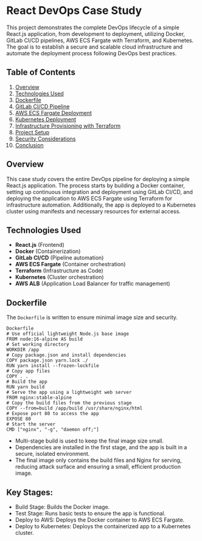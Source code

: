 # React DevOps Case Study
This project demonstrates the complete DevOps lifecycle of a simple React.js application, from development to deployment, utilizing Docker, GitLab CI/CD pipelines, AWS ECS Fargate with Terraform, and Kubernetes. The goal is to establish a secure and scalable cloud infrastructure and automate the deployment process following DevOps best practices.
## Table of Contents
1. [Overview](#overview)
2. [Technologies Used](#technologies-used)
3. [Dockerfile](#dockerfile)
4. [GitLab CI/CD Pipeline](#gitlab-cicd-pipeline)
5. [AWS ECS Fargate Deployment](#aws-ecs-fargate-deployment)
6. [Kubernetes Deployment](#kubernetes-deployment)
7. [Infrastructure Provisioning with Terraform](#infrastructure-provisioning-with-terraform)
8. [Project Setup](#project-setup)
9. [Security Considerations](#security-considerations)
10. [Conclusion](#conclusion)
## Overview
This case study covers the entire DevOps pipeline for deploying a simple React.js application. The process starts by building a Docker container, setting up continuous integration and deployment using GitLab CI/CD, and deploying the application to AWS ECS Fargate using Terraform for infrastructure automation. Additionally, the app is deployed to a Kubernetes cluster using manifests and necessary resources for external access.
## Technologies Used
- **React.js** (Frontend)
- **Docker** (Containerization)
- **GitLab CI/CD** (Pipeline automation)
- **AWS ECS Fargate** (Container orchestration)
- **Terraform** (Infrastructure as Code)
- **Kubernetes** (Cluster orchestration)
- **AWS ALB** (Application Load Balancer for traffic management)
## Dockerfile
The `Dockerfile` is written to ensure minimal image size and security.
```
Dockerfile
# Use official lightweight Node.js base image
FROM node:16-alpine AS build
# Set working directory
WORKDIR /app
# Copy package.json and install dependencies
COPY package.json yarn.lock ./
RUN yarn install --frozen-lockfile
# Copy app files
COPY . .
# Build the app
RUN yarn build
# Serve the app using a lightweight web server
FROM nginx:stable-alpine
# Copy the build files from the previous stage
COPY --from=build /app/build /usr/share/nginx/html
# Expose port 80 to access the app
EXPOSE 80
# Start the server
CMD ["nginx", "-g", "daemon off;"]
```
- Multi-stage build is used to keep the final image size small.
- Dependencies are installed in the first stage, and the app is built in a secure, isolated environment.
- The final image only contains the build files and Nginx for serving, reducing attack surface and ensuring a small, efficient production image.
## Key Stages:
- Build Stage: Builds the Docker image.
- Test Stage: Runs basic tests to ensure the app is functional.
- Deploy to AWS: Deploys the Docker container to AWS ECS Fargate.
- Deploy to Kubernetes: Deploys the containerized app to a Kubernetes cluster.
